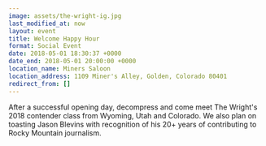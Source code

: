 ```yaml
---
image: assets/the-wright-ig.jpg
last_modified_at: now
layout: event
title: Welcome Happy Hour
format: Social Event
date: 2018-05-01 18:30:37 +0000
date_end: 2018-05-01 20:00:00 +0000
location_name: Miners Saloon
location_address: 1109 Miner's Alley, Golden, Colorado 80401
redirect_from: []
---
```

After a successful opening day, decompress and come meet The Wright's 2018 contender class from Wyoming, Utah and Colorado. We also plan on toasting Jason Blevins with recognition of his 20+ years of  contributing to Rocky Mountain journalism.
